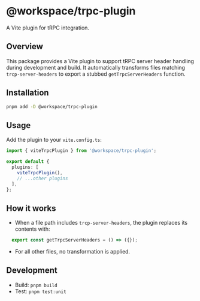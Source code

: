 # @workspace/trpc-plugin

A Vite plugin for tRPC integration.

## Overview

This package provides a Vite plugin to support tRPC server header handling during development and build. It automatically transforms files matching `trcp-server-headers` to export a stubbed `getTrpcServerHeaders` function.

## Installation

```sh
pnpm add -D @workspace/trpc-plugin
```

## Usage

Add the plugin to your `vite.config.ts`:

```ts
import { viteTrpcPlugin } from '@workspace/trpc-plugin';

export default {
  plugins: [
    viteTrpcPlugin(),
    // ...other plugins
  ],
};
```

## How it works

- When a file path includes `trcp-server-headers`, the plugin replaces its contents with:

```ts
  export const getTrpcServerHeaders = () => ({});
```

- For all other files, no transformation is applied.

## Development

- Build: `pnpm build`
- Test: `pnpm test:unit`
